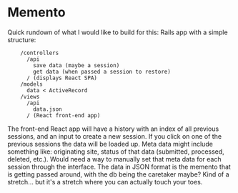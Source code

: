 # Memento
Quick rundown of what I would like to build for this:
Rails app with a simple structure:
```  /app
    /controllers
      /api
        save data (maybe a session)
        get data (when passed a session to restore)
      / (displays React SPA)
    /models
      data < ActiveRecord
    /views
      /api
        data.json
      / (React front-end app)
```
The front-end React app will have a history with an index of all previous sessions, and an input to create a new session. If you click on one of the previous sessions the data will be loaded up. Meta data might include something like: originating site, status of that data (submitted, processed, deleted, etc.). Would need a way to manually set that meta data for each session through the interface. The data in JSON format is the memento that is getting passed around, with the db being the caretaker maybe? Kind of a stretch... but it's a stretch where you can actually touch your toes.
